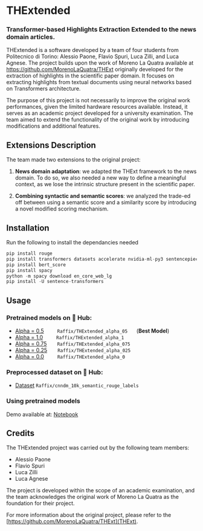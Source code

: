 # THExtended

### **T**ransformer-based **H**ighlights **E**xtraction Extended to the news domain articles.

THExtended is a software developed by a team of four students from Politecnico di Torino: Alessio Paone, Flavio Spuri, Luca Zilli, and Luca Agnese. The project builds upon the work of Moreno La Quatra available at https://github.com/MorenoLaQuatra/THExt originally developed for the extraction of highlights in the scientific paper domain. It focuses on extracting highlights from textual documents using neural networks based on Transformers architecture.

The purpose of this project is not necessarily to improve the original work performances, given the limited hardware resources available. Instead, it serves as an academic project developed for a university examination. The team aimed to extend the functionality of the original work by introducing modifications and additional features.

## Extensions Description

The team made two extensions to the original project:

1. **News domain adaptation**: we adapted the THExt framework to the news domain. To do so, we also needed a new way to define a meaningful context, as we lose the intrinsic structure present in the scientific paper.

2. **Combining syntactic and semantic scores**: we analyzed the trade-ed  off between using a semantic score and a similarity score by introducing a novel modified scoring mechanism.

## Installation

Run the following to install the dependancies needed

```python
pip install rouge
pip install transformers datasets accelerate nvidia-ml-py3 sentencepiece evaluate
pip install bert_score
pip install spacy
python -m spacy download en_core_web_lg
pip install -U sentence-transformers
```

## Usage

### Pretrained models on 🤗 Hub:

- [Alpha = 0.5](https://huggingface.co/Raffix/THExtended_alpha_05) &nbsp; &nbsp; &nbsp; &nbsp; `Raffix/THExtended_alpha_05` &nbsp; &nbsp; &nbsp;(**Best Model**)
- [Alpha = 1.0](https://huggingface.co/Raffix/THExtended_alpha_1) &nbsp; &nbsp; &nbsp; &nbsp; `Raffix/THExtended_alpha_1`
- [Alpha = 0.75](https://huggingface.co/Raffix/THExtended_alpha_075) &nbsp; &nbsp; &nbsp; `Raffix/THExtended_alpha_075`
- [Alpha = 0.25](https://huggingface.co/Raffix/THExtended_alpha_025) &nbsp; &nbsp; &nbsp; `Raffix/THExtended_alpha_025`
- [Alpha = 0.0](https://huggingface.co/Raffix/THExtended_alpha_0) &nbsp; &nbsp; &nbsp; &nbsp; `Raffix/THExtended_alpha_0`

### Preprocessed dataset on 🤗 Hub:
- [Dataset](https://huggingface.co/datasets/Raffix/cnndm_10k_semantic_rouge_labels) `Raffix/cnndm_10k_semantic_rouge_labels`
### Using pretrained models
Demo available at: [Notebook](https://github.com/Raffix-14/THExtended/blob/main/Demo.ipynb)

## Credits

The THExtended project was carried out by the following team members:

- Alessio Paone
- Flavio Spuri
- Luca Zilli
- Luca Agnese

The project is developed within the scope of an academic examination, and the team acknowledges the original work of Moreno La Quatra as the foundation for their project.

For more information about the original project, please refer to the [https://github.com/MorenoLaQuatra/THExt](THExt).
